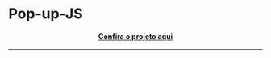 # Pop-up-JS

<h4 align="center"><a href="https://jedev1.github.io/Pop-up-JS/">Confira o projeto aqui</a></h4>

---
